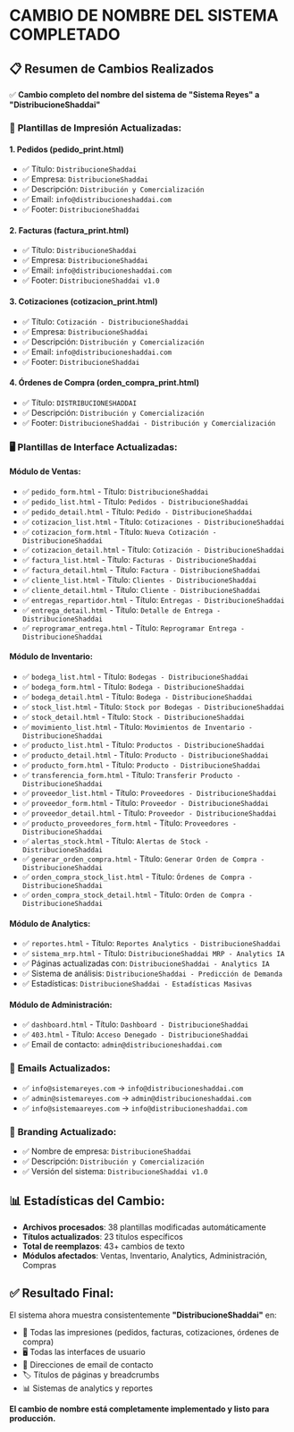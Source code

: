 # CAMBIO DE NOMBRE DEL SISTEMA COMPLETADO

## 📋 Resumen de Cambios Realizados

✅ **Cambio completo del nombre del sistema de "Sistema Reyes" a "DistribucioneShaddai"**

### 🎯 **Plantillas de Impresión Actualizadas:**

#### 1. **Pedidos (pedido_print.html)**
- ✅ Título: `DistribucioneShaddai`
- ✅ Empresa: `DistribucioneShaddai`
- ✅ Descripción: `Distribución y Comercialización`
- ✅ Email: `info@distribucioneshaddai.com`
- ✅ Footer: `DistribucioneShaddai`

#### 2. **Facturas (factura_print.html)**
- ✅ Título: `DistribucioneShaddai`
- ✅ Empresa: `DistribucioneShaddai`
- ✅ Email: `info@distribucioneshaddai.com`
- ✅ Footer: `DistribucioneShaddai v1.0`

#### 3. **Cotizaciones (cotizacion_print.html)**
- ✅ Título: `Cotización - DistribucioneShaddai`
- ✅ Empresa: `DistribucioneShaddai`
- ✅ Descripción: `Distribución y Comercialización`
- ✅ Email: `info@distribucioneshaddai.com`
- ✅ Footer: `DistribucioneShaddai`

#### 4. **Órdenes de Compra (orden_compra_print.html)**
- ✅ Título: `DISTRIBUCIONESHADDAI`
- ✅ Descripción: `Distribución y Comercialización`
- ✅ Footer: `DistribucioneShaddai - Distribución y Comercialización`

### 🖥️ **Plantillas de Interface Actualizadas:**

#### **Módulo de Ventas:**
- ✅ `pedido_form.html` - Título: `DistribucioneShaddai`
- ✅ `pedido_list.html` - Título: `Pedidos - DistribucioneShaddai`
- ✅ `pedido_detail.html` - Título: `Pedido - DistribucioneShaddai`
- ✅ `cotizacion_list.html` - Título: `Cotizaciones - DistribucioneShaddai`
- ✅ `cotizacion_form.html` - Título: `Nueva Cotización - DistribucioneShaddai`
- ✅ `cotizacion_detail.html` - Título: `Cotización - DistribucioneShaddai`
- ✅ `factura_list.html` - Título: `Facturas - DistribucioneShaddai`
- ✅ `factura_detail.html` - Título: `Factura - DistribucioneShaddai`
- ✅ `cliente_list.html` - Título: `Clientes - DistribucioneShaddai`
- ✅ `cliente_detail.html` - Título: `Cliente - DistribucioneShaddai`
- ✅ `entregas_repartidor.html` - Título: `Entregas - DistribucioneShaddai`
- ✅ `entrega_detail.html` - Título: `Detalle de Entrega - DistribucioneShaddai`
- ✅ `reprogramar_entrega.html` - Título: `Reprogramar Entrega - DistribucioneShaddai`

#### **Módulo de Inventario:**
- ✅ `bodega_list.html` - Título: `Bodegas - DistribucioneShaddai`
- ✅ `bodega_form.html` - Título: `Bodega - DistribucioneShaddai`
- ✅ `bodega_detail.html` - Título: `Bodega - DistribucioneShaddai`
- ✅ `stock_list.html` - Título: `Stock por Bodegas - DistribucioneShaddai`
- ✅ `stock_detail.html` - Título: `Stock - DistribucioneShaddai`
- ✅ `movimiento_list.html` - Título: `Movimientos de Inventario - DistribucioneShaddai`
- ✅ `producto_list.html` - Título: `Productos - DistribucioneShaddai`
- ✅ `producto_detail.html` - Título: `Producto - DistribucioneShaddai`
- ✅ `producto_form.html` - Título: `Producto - DistribucioneShaddai`
- ✅ `transferencia_form.html` - Título: `Transferir Producto - DistribucioneShaddai`
- ✅ `proveedor_list.html` - Título: `Proveedores - DistribucioneShaddai`
- ✅ `proveedor_form.html` - Título: `Proveedor - DistribucioneShaddai`
- ✅ `proveedor_detail.html` - Título: `Proveedor - DistribucioneShaddai`
- ✅ `producto_proveedores_form.html` - Título: `Proveedores - DistribucioneShaddai`
- ✅ `alertas_stock.html` - Título: `Alertas de Stock - DistribucioneShaddai`
- ✅ `generar_orden_compra.html` - Título: `Generar Orden de Compra - DistribucioneShaddai`
- ✅ `orden_compra_stock_list.html` - Título: `Órdenes de Compra - DistribucioneShaddai`
- ✅ `orden_compra_stock_detail.html` - Título: `Orden de Compra - DistribucioneShaddai`

#### **Módulo de Analytics:**
- ✅ `reportes.html` - Título: `Reportes Analytics - DistribucioneShaddai`
- ✅ `sistema_mrp.html` - Título: `DistribucioneShaddai MRP - Analytics IA`
- ✅ Páginas actualizadas con: `DistribucioneShaddai - Analytics IA`
- ✅ Sistema de análisis: `DistribucioneShaddai - Predicción de Demanda`
- ✅ Estadísticas: `DistribucioneShaddai - Estadísticas Masivas`

#### **Módulo de Administración:**
- ✅ `dashboard.html` - Título: `Dashboard - DistribucioneShaddai`
- ✅ `403.html` - Título: `Acceso Denegado - DistribucioneShaddai`
- ✅ Email de contacto: `admin@distribucioneshaddai.com`

### 📧 **Emails Actualizados:**
- ✅ `info@sistemareyes.com` → `info@distribucioneshaddai.com`
- ✅ `admin@sistemareyes.com` → `admin@distribucioneshaddai.com`
- ✅ `info@sistemaareyes.com` → `info@distribucioneshaddai.com`

### 🏢 **Branding Actualizado:**
- ✅ Nombre de empresa: `DistribucioneShaddai`
- ✅ Descripción: `Distribución y Comercialización`
- ✅ Versión del sistema: `DistribucioneShaddai v1.0`

## 📊 **Estadísticas del Cambio:**

- **Archivos procesados**: 38 plantillas modificadas automáticamente
- **Títulos actualizados**: 23 títulos específicos
- **Total de reemplazos**: 43+ cambios de texto
- **Módulos afectados**: Ventas, Inventario, Analytics, Administración, Compras

## ✅ **Resultado Final:**

El sistema ahora muestra consistentemente **"DistribucioneShaddai"** en:
- 📄 Todas las impresiones (pedidos, facturas, cotizaciones, órdenes de compra)
- 🖥️ Todas las interfaces de usuario
- 📧 Direcciones de email de contacto
- 🏷️ Títulos de páginas y breadcrumbs
- 📊 Sistemas de analytics y reportes

**El cambio de nombre está completamente implementado y listo para producción.**